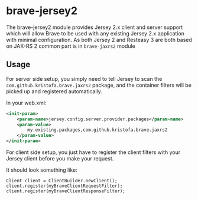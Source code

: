 # brave-jersey2 #

The brave-jersey2 module provides Jersey 2.x client and server support which will allow Brave to be used with any
existing Jersey 2.x application with minimal configuration. As both Jersey 2 and Resteasy 3 are both based on JAX-RS 2 
common part is in `brave-jaxrs2` module

## Usage ##

For server side setup, you simply need to tell Jersey to scan the `com.github.kristofa.brave.jaxrs2` package, and
the container filters will be picked up and registered automatically.

In your web.xml:

```xml
<init-param>
    <param-name>jersey.config.server.provider.packages</param-name>
    <param-value>
        my.existing.packages,com.github.kristofa.brave.jaxrs2
    </param-value>
</init-param>
```

For client side setup, you just have to register the client filters with your Jersey client before you make your request.

It should look something like:

    Client client = ClientBuilder.newClient();
    client.register(myBraveClientRequestFilter);
    client.register(myBraveClientResponseFilter);

